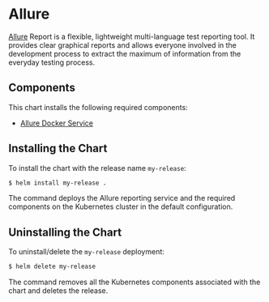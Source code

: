 # Allure

[Allure](https://docs.qameta.io/allure/) Report is a flexible, lightweight multi-language test reporting tool. It provides clear graphical reports and allows everyone involved in the development process to extract the maximum of information from the everyday testing process.

## Components

This chart installs the following required components:

- [Allure Docker Service](https://github.com/fescobar/allure-docker-service)

## Installing the Chart

To install the chart with the release name `my-release`:

```bash
$ helm install my-release .
```

The command deploys the Allure reporting service and the required components on the Kubernetes cluster in the default configuration.

## Uninstalling the Chart

To uninstall/delete the `my-release` deployment:

```bash
$ helm delete my-release
```

The command removes all the Kubernetes components associated with the chart and deletes the release.